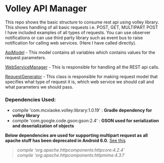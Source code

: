# Volley API Manager

This repo shows the basic structure to consume rest api using volley library. This shows handling of all basic requests i.e. POST, GET, MULTIPART POST
I have included examples of all types of requests. You can use observer notifications or can use third party library such as event bus to raise notification for calling web services.
(Here I have called directly).

[ApiModel](https://github.com/DroidNinja/VolleyManager/blob/master/app/src/main/java/com/binarywalllabs/volleyapimanager/models/ApiModel.java) - This model contains all variables which contains values for the request parameters.

[WebServiceManager](https://github.com/DroidNinja/VolleyManager/blob/master/app/src/main/java/com/binarywalllabs/volleyapimanager/managers/volley/WebServiceManager.java) - This is responsible for handling all the REST api calls.

[RequestGenerator](https://github.com/DroidNinja/VolleyManager/blob/master/app/src/main/java/com/binarywalllabs/volleyapimanager/managers/volley/RequestGenerator.java) - This class is responsible for making request model that specifies what type of request it is, which web service we should call and what parameters we should pass.

### Dependencies Used:
   * compile 'com.mcxiaoke.volley:library:1.0.19' : **Gradle dependency for volley library**
   * compile 'com.google.code.gson:gson:2.4' : **GSON used for serialization and deserialization of objects**

   **Below dependencies are used for supporting multipart request as all apache stuff has been deprecated in Android 6.0.** [See this](http://developer.android.com/intl/zh-cn/about/versions/marshmallow/android-6.0-changes.html#behavior-apache-http-client)
> *compile 'org.apache.httpcomponents:httpcore:4.2.4'*   
> *compile 'org.apache.httpcomponents:httpmime:4.3.1'*
    
    
